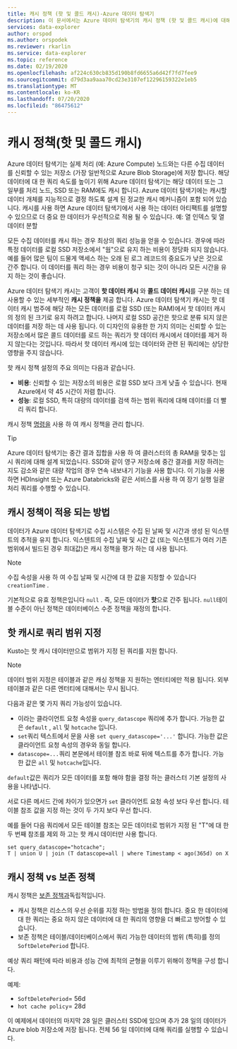```yaml
---
title: 캐시 정책 (핫 및 콜드 캐시)-Azure 데이터 탐색기
description: 이 문서에서는 Azure 데이터 탐색기의 캐시 정책 (핫 및 콜드 캐시)에 대해 설명 합니다.
services: data-explorer
author: orspod
ms.author: orspodek
ms.reviewer: rkarlin
ms.service: data-explorer
ms.topic: reference
ms.date: 02/19/2020
ms.openlocfilehash: af224c630cb835d190b8fd6655a6d42f7fd7fee9
ms.sourcegitcommit: d79d3aa9aaa70cd23e3107ef12296159322e1eb5
ms.translationtype: MT
ms.contentlocale: ko-KR
ms.lasthandoff: 07/20/2020
ms.locfileid: "86475612"
---
```

# <a name="cache-policy-hot-and-cold-cache"></a>캐시 정책(핫 및 콜드 캐시) 

Azure 데이터 탐색기는 실제 처리 (예: Azure Compute) 노드와는 다른 수집 데이터를 신뢰할 수 있는 저장소 (가장 일반적으로 Azure Blob Storage)에 저장 합니다. 해당 데이터에 대 한 쿼리 속도를 높이기 위해 Azure 데이터 탐색기는 해당 데이터 또는 그 일부를 처리 노드, SSD 또는 RAM에도 캐시 합니다. Azure 데이터 탐색기에는 캐시할 데이터 개체를 지능적으로 결정 하도록 설계 된 정교한 캐시 메커니즘이 포함 되어 있습니다. 캐시를 사용 하면 Azure 데이터 탐색기에서 사용 하는 데이터 아티팩트를 설명할 수 있으므로 더 중요 한 데이터가 우선적으로 적용 될 수 있습니다. 예: 열 인덱스 및 열 데이터 분할

모든 수집 데이터를 캐시 하는 경우 최상의 쿼리 성능을 얻을 수 있습니다. 경우에 따라 특정 데이터를 로컬 SSD 저장소에서 "웜"으로 유지 하는 비용이 정당화 되지 않습니다.
예를 들어 많은 팀이 드물게 액세스 하는 오래 된 로그 레코드의 중요도가 낮은 것으로 간주 합니다.
이 데이터를 쿼리 하는 경우 비용이 청구 되는 것이 아니라 모든 시간을 유지 하는 것이 좋습니다.

Azure 데이터 탐색기 캐시는 고객이 **핫 데이터 캐시** 와 **콜드 데이터 캐시**를 구분 하는 데 사용할 수 있는 세부적인 **캐시 정책을** 제공 합니다. Azure 데이터 탐색기 캐시는 핫 데이터 캐시 범주에 해당 하는 모든 데이터를 로컬 SSD (또는 RAM)에서 핫 데이터 캐시의 정의 된 크기로 유지 하려고 합니다. 나머지 로컬 SSD 공간은 핫으로 분류 되지 않은 데이터를 저장 하는 데 사용 됩니다. 이 디자인의 유용한 한 가지 의미는 신뢰할 수 있는 저장소에서 많은 콜드 데이터를 로드 하는 쿼리가 핫 데이터 캐시에서 데이터를 제거 하지 않는다는 것입니다. 따라서 핫 데이터 캐시에 있는 데이터와 관련 된 쿼리에는 상당한 영향을 주지 않습니다.

핫 캐시 정책 설정의 주요 의미는 다음과 같습니다.
* **비용**: 신뢰할 수 있는 저장소의 비용은 로컬 SSD 보다 크게 낮출 수 있습니다. 현재 Azure에서 약 45 시간이 저렴 합니다.
* **성능**: 로컬 SSD, 특히 대량의 데이터를 검색 하는 범위 쿼리에 대해 데이터를 더 빨리 쿼리 합니다.  

캐시 정책 [명령을](cache-policy.md) 사용 하 여 캐시 정책을 관리 합니다.

> [!TIP]
>Azure 데이터 탐색기는 중간 결과 집합을 사용 하 여 클러스터의 총 RAM을 맞추는 임시 쿼리에 대해 설계 되었습니다.
>SSD와 같이 영구 저장소에 중간 결과를 저장 하려는 지도 감소와 같은 대량 작업의 경우 연속 내보내기 기능을 사용 합니다. 이 기능을 사용 하면 HDInsight 또는 Azure Databricks와 같은 서비스를 사용 하 여 장기 실행 일괄 처리 쿼리를 수행할 수 있습니다.
 
## <a name="how-cache-policy-is-applied"></a>캐시 정책이 적용 되는 방법

데이터가 Azure 데이터 탐색기로 수집 시스템은 수집 된 날짜 및 시간과 생성 된 익스텐트의 추적을 유지 합니다. 익스텐트의 수집 날짜 및 시간 값 (또는 익스텐트가 여러 기존 범위에서 빌드된 경우 최대값)은 캐시 정책을 평가 하는 데 사용 됩니다.

> [!NOTE]
> 수집 속성을 사용 하 여 수집 날짜 및 시간에 대 한 값을 지정할 수 있습니다 `creationTime` .

기본적으로 유효 정책은입니다 `null` . 즉, 모든 데이터가 **핫**으로 간주 됩니다.
`null`테이블 수준이 아닌 정책은 데이터베이스 수준 정책을 재정의 합니다.

## <a name="scoping-queries-to-hot-cache"></a>핫 캐시로 쿼리 범위 지정

Kusto는 핫 캐시 데이터만으로 범위가 지정 된 쿼리를 지원 합니다.

> [!NOTE]
> 데이터 범위 지정은 테이블과 같은 캐싱 정책을 지 원하는 엔터티에만 적용 됩니다. 외부 테이블과 같은 다른 엔터티에 대해서는 무시 됩니다.

다음과 같은 몇 가지 쿼리 가능성이 있습니다.
* 이라는 클라이언트 요청 속성을 `query_datascope` 쿼리에 추가 합니다.
   가능한 값은 `default` , `all` 및 `hotcache` 입니다.
* `set`쿼리 텍스트에서 문을 사용 `set query_datascope='...'` 합니다.
   가능한 값은 클라이언트 요청 속성의 경우와 동일 합니다.
* `datascope=...`쿼리 본문에서 테이블 참조 바로 뒤에 텍스트를 추가 합니다. 
   가능한 값은 `all` 및 `hotcache`입니다.

`default`값은 쿼리가 모든 데이터를 포함 해야 함을 결정 하는 클러스터 기본 설정의 사용을 나타냅니다.

서로 다른 메서드 간에 차이가 있으면가 `set` 클라이언트 요청 속성 보다 우선 합니다. 테이블 참조 값을 지정 하는 것이 두 가지 보다 우선 합니다.

예를 들어 다음 쿼리에서 모든 테이블 참조는 모든 데이터로 범위가 지정 된 "T"에 대 한 두 번째 참조를 제외 하 고는 핫 캐시 데이터만 사용 합니다.

```kusto
set query_datascope="hotcache";
T | union U | join (T datascope=all | where Timestamp < ago(365d) on X
```

## <a name="cache-policy-vs-retention-policy"></a>캐시 정책 vs 보존 정책

캐시 정책은 [보존 정책과](./retentionpolicy.md)독립적입니다. 
- 캐시 정책은 리소스의 우선 순위를 지정 하는 방법을 정의 합니다. 중요 한 데이터에 대 한 쿼리는 중요 하지 않은 데이터에 대 한 쿼리의 영향을 더 빠르고 방어할 수 있습니다.
- 보존 정책은 테이블/데이터베이스에서 쿼리 가능한 데이터의 범위 (특히)를 정의 `SoftDeletePeriod` 합니다.

예상 쿼리 패턴에 따라 비용과 성능 간에 최적의 균형을 이루기 위해이 정책을 구성 합니다.

예제:
* `SoftDeletePeriod`= 56d
* `hot cache policy`= 28d

이 예제에서 데이터의 마지막 28 일은 클러스터 SSD에 있으며 추가 28 일의 데이터가 Azure blob 저장소에 저장 됩니다.
전체 56 일 데이터에 대해 쿼리를 실행할 수 있습니다.
 
